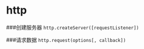 # http

###创建服务器
`http.createServer([requestListener])`

###请求数据
`http.request(options[, callback])`